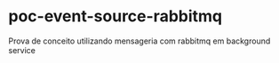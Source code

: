 # poc-event-source-rabbitmq
Prova de conceito utilizando mensageria com rabbitmq em background service
